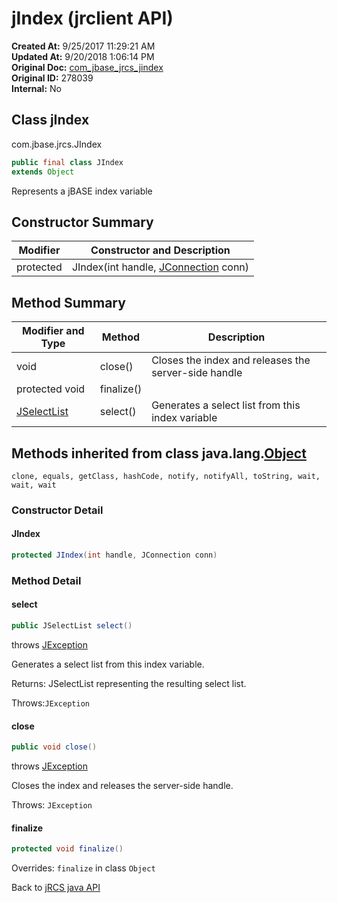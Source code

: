 # jIndex (jrclient API)

**Created At:** 9/25/2017 11:29:21 AM  
**Updated At:** 9/20/2018 1:06:14 PM  
**Original Doc:** [com_jbase_jrcs_jindex](https://docs.jbase.com/jrcs/com_jbase_jrcs_jindex)  
**Original ID:** 278039  
**Internal:** No  

## Class jIndex

com.jbase.jrcs.JIndex

``` java
public final class JIndex
extends Object
```

Represents a jBASE index variable

## Constructor Summary

| Modifier | Constructor and Description |
| --- | --- |
| protected | JIndex(int handle, [JConnection](./../jconnection-jrclient-api "class in com.jbase.jrcs") conn) |

## Method Summary

| Modifier and Type | Method | Description |
| --- | --- | --- |
| void | close() | Closes the index and releases the server-side handle |
| protected void | finalize() |  |
| [JSelectList](./../jselectlist-jrclient-api "class in com.jbase.jrcs") | select() | Generates a select list from this index variable |

## Methods inherited from class java.lang.[Object](http://java.sun.com/j2se/1.5.0/docs/api/java/lang/Object.html?is-external=true "class or interface in java.lang")

`clone, equals, getClass, hashCode, notify, notifyAll, toString, wait, wait, wait`

### Constructor Detail

#### JIndex

``` java
protected JIndex(int handle, JConnection conn)
```

### Method Detail

#### select

``` java
public JSelectList select()
```

throws [JException](./../jexception-jrclient-api "class in com.jbase.jrcs")

Generates a select list from this index variable.

Returns: JSelectList representing the resulting select list.

Throws:`JException`

#### close

``` java
public void close()
```

throws [JException](./../jexception-jrclient-api "class in com.jbase.jrcs")

Closes the index and releases the server-side handle.

Throws: `JException`

#### finalize

``` java
protected void finalize()
```

Overrides: `finalize` in class `Object`

Back to [jRCS java API](./../README.md)

